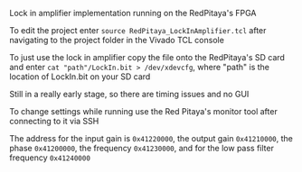 Lock in amplifier implementation running on the RedPitaya's FPGA

To edit the project enter `source RedPitaya_LockInAmplifier.tcl` after navigating to the project folder
in the Vivado TCL console

To just use the lock in amplifier copy the file onto the RedPitaya's SD card
and enter `cat "path"/LockIn.bit > /dev/xdevcfg`, where "path" is the location of LockIn.bit on your SD card

Still in a really early stage, so there are timing issues and no GUI

To change settings while running use the Red Pitaya's monitor tool after connecting to it via SSH

The address for the input gain is `0x41220000`, the output gain `0x41210000`, the phase `0x41200000`,
the frequency `0x41230000`, and for the low pass filter frequency `0x41240000`
